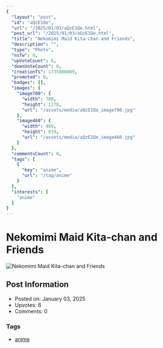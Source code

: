 ```yaml
---
{
  "layout": "post",
  "id": "aQzE1Qe",
  "url": "/2025/01/03/aQzE1Qe.html",
  "post_url": "/2025/01/03/aQzE1Qe.html",
  "title": "Nekomimi Maid Kita-chan and Friends",
  "description": "",
  "type": "Photo",
  "nsfw": 0,
  "upVoteCount": 6,
  "downVoteCount": 0,
  "creationTs": 1735886009,
  "promoted": 0,
  "badges": [],
  "images": {
    "image700": {
      "width": 700,
      "height": 1278,
      "url": "/assets/media/aQzE1Qe_image700.jpg"
    },
    "image460": {
      "width": 460,
      "height": 839,
      "url": "/assets/media/aQzE1Qe_image460.jpg"
    }
  },
  "commentsCount": 0,
  "tags": [
    {
      "key": "anime",
      "url": "/tag/anime"
    }
  ],
  "interests": [
    "anime"
  ]
}
---
```


# Nekomimi Maid Kita-chan and Friends

![Nekomimi Maid Kita-chan and Friends](/assets/media/aQzE1Qe_image700.jpg)

## Post Information

- Posted on: January 03, 2025
- Upvotes: 6
- Comments: 0

### Tags

- [anime](/tag/anime)
